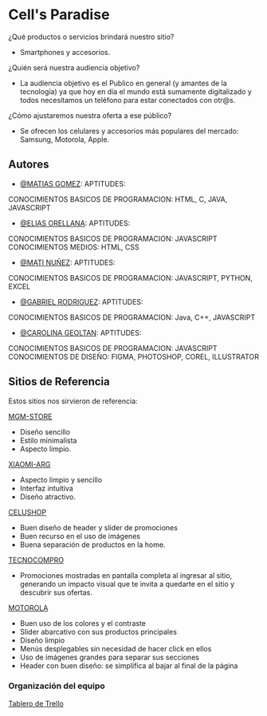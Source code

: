 # Cell's Paradise

¿Qué productos o servicios brindará nuestro sitio?

- Smartphones y accesorios.

¿Quién será nuestra audiencia objetivo?

- La audiencia objetivo es el Publico en general (y amantes de la tecnología) ya que hoy en día el mundo está sumamente digitalizado y todos necesitamos un teléfono para estar conectados con otr@s.

¿Cómo ajustaremos nuestra oferta a ese público?

- Se ofrecen los celulares y accesorios más populares del mercado: Samsung, Motorola, Apple.

## Autores

- [@MATIAS GOMEZ](https://www.github.com/matiasgomez781):
  APTITUDES:

CONOCIMIENTOS BASICOS DE PROGRAMACION:
HTML, C, JAVA, JAVASCRIPT

- [@ELIAS ORELLANA](https://www.github.com/ElisOre):
  APTITUDES:

CONOCIMIENTOS BASICOS DE PROGRAMACION:
JAVASCRIPT
CONOCIMIENTOS MEDIOS:
HTML, CSS

- [@MATI NUÑEZ](https://www.github.com/MaTuTe248):
  APTITUDES:

CONOCIMIENTOS BASICOS DE PROGRAMACION:
JAVASCRIPT, PYTHON, EXCEL

- [@GABRIEL RODRIGUEZ](https://www.github.com/GabrielRod03):
  APTITUDES:

CONOCIMIENTOS BASICOS DE PROGRAMACION:
Java, C++, JAVASCRIPT

- [@CAROLINA GEOLTAN](https://www.github.com/CaroGeoltan):
  APTITUDES:

CONOCIMIENTOS BASICOS DE PROGRAMACION:
JAVASCRIPT
CONOCIMIENTOS DE DISEÑO:
FIGMA, PHOTOSHOP, COREL, ILLUSTRATOR

## Sitios de Referencia

Estos sitios nos sirvieron de referencia:

[MGM-STORE](https://www.mgmstore.com.ar)

- Diseño sencillo
- Estilo minimalista
- Aspecto limpio.

[XIAOMI-ARG](https://www.xiaomiarg.com.ar)

- Aspecto limpio y sencillo
- Interfaz intuitiva
- Diseño atractivo.

[CELUSHOP](https://celushop.com.ar/)

- Buen diseño de header y slider de promociones
- Buen recurso en el uso de imágenes
- Buena separación de productos en la home.

[TECNOCOMPRO](https://www.tecnocompro.com/)

- Promociones mostradas en pantalla completa al ingresar al sitio, generando un impacto visual que te invita a quedarte en el sitio y descubrir sus ofertas.

[MOTOROLA](https://www.motorola.com.ar/)

- Buen uso de los colores y el contraste
- Slider abarcativo con sus productos principales
- Diseño limpio
- Menús desplegables sin necesidad de hacer click en ellos
- Uso de imágenes grandes para separar sus secciones
- Header con buen diseño: se simplifica al bajar al final de la página

### Organización del equipo

[Tablero de Trello](https://trello.com/b/gC9YWpFz/grupo6cellsparadise)
